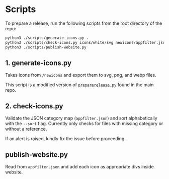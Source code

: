 # Scripts

To prepare a release, run the following scripts from the root directory of the repo:

```bash
python3 ./scripts/generate-icons.py .
python3 ./scripts/check-icons.py icons/white/svg newicons/appfilter.json --sort
python3 ./scripts/publish-website.py
```

## 1. generate-icons.py

Takes icons from `/newicons` and export them to svg, png, and webp files.

This script is a modified version of [`preparerelease.py`](https://github.com/Arcticons-Team/Arcticons/blob/main/scripts/preparerelease.py) found in the main repo.

## 2. check-icons.py

Validate the JSON category map (`appfilter.json`) and sort alphabetically with the `--sort` flag. Currently only checks for files with missing category or without a reference.

If an alert is raised, kindly fix the issue before proceeding.

## publish-website.py

Read from `appfilter.json` and add each icon as appropriate divs inside website.
